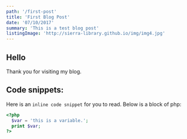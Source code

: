 ```yaml
---
path: '/first-post'
title: 'First Blog Post'
date: '07/10/2017'
summary: 'This is a test blog post'
listingImage: 'http://sierra-library.github.io/img/img4.jpg'
---
```

## Hello
Thank you for visiting my blog.

## Code snippets:
Here is an `inline code snippet` for you to read.
Below is a block of php:
```php
<?php
  $var = 'this is a variable.';
  print $var;
?>
```